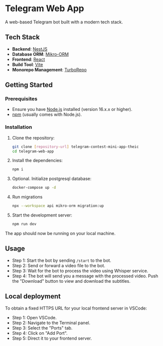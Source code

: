 # Telegram Web App

A web-based Telegram bot built with a modern tech stack.

## Tech Stack

- **Backend**: [NestJS](https://nestjs.com/)
- **Database ORM**: [Mikro-ORM](https://mikro-orm.io/)
- **Frontend**: [React](https://reactjs.org/)
- **Build Tool**: [Vite](https://vitejs.dev/)
- **Monorepo Management**: [TurboRepo](https://turborepo.org/)

## Getting Started

### Prerequisites

- Ensure you have [Node.js](https://nodejs.org/) installed (version 16.x.x or higher).
- [npm](https://www.npmjs.com/) (usually comes with Node.js).

### Installation

1. Clone the repository:
   ```bash
   git clone [repository-url] telegram-contest-mini-app-theic
   cd telegram-web-app
   ```

2. Install the dependencies:
   ```bash
   npm i
   ```

3. Optional. Initialize postgresql database:
   ```bash
   docker-compose up -d
   ```

4. Run migrations
   ```bash
   npx --workspace api mikro-orm migration:up
   ```

5. Start the development server:
   ```bash
   npm run dev
   ```

The app should now be running on your local machine.

## Usage

- Step 1: Start the bot by sending `/start` to the bot.
- Step 2: Send or forward a video file to the bot.
- Step 3: Wait for the bot to process the video using Whisper service.
- Step 4: The bot will send you a message with the processed video. Push the "Download" button to view and download the subtitles.

## Local deployment

To obtain a fixed HTTPS URL for your local frontend server in VSCode:

- Step 1: Open VSCode.
- Step 2: Navigate to the Terminal panel.
- Step 3: Select the "Ports" tab.
- Step 4: Click on "Add Port".
- Step 5: Direct it to your frontend server.
